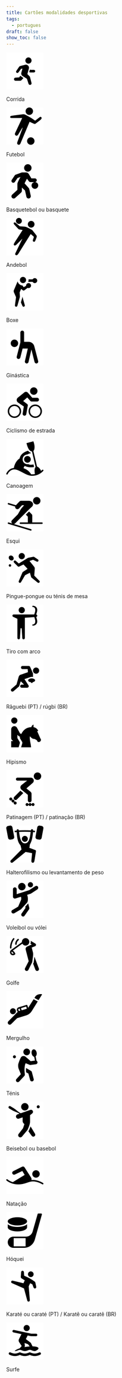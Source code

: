 ```yaml
---
title: Cartões modalidades desportivas
tags:
  - portugues
draft: false
show_toc: false
---
```

<e-card color="1">
<div>

![](/img/icons8-running-100.png)

</div>
<div>Corrida</div>
</e-card>

<e-card color="2">
<div>

![](/img/icons8-futebol-100.png)

</div>
<div>Futebol</div>
</e-card>

<e-card color="3">
<div>

![](/img/icons8-basquetebol-100.png)

</div>
<div>Basquetebol ou basquete</div>
</e-card>

<e-card color="4">
<div>

![](/img/icons8-andebol-100.png)

</div>
<div>Andebol</div>
</e-card>

<e-card color="5">
<div>


![](/img/icons8-boxe-100.png)

</div>
<div>Boxe</div>
</e-card>

<e-card color="6">
<div>

![](/img/icons8-ginastica-100.png)

</div>
<div>Ginástica</div>
</e-card>

<e-card color="7">
<div>

![](/img/icons8-ciclismo-de-estrada-100.png)

</div>
<div>Ciclismo de estrada</div>
</e-card>

<e-card color="8">
<div>

![](/img/icons8-canoagem-slalom-100.png)

</div>
<div>Canoagem</div>
</e-card>

<e-card color="9">
<div>

![](/img/icons8-esqui_100.png)

</div>
<div>Esqui</div>
</e-card>

<e-card color="10">
<div>

![](/img/icons8-pingue-pongue-100.png)

</div>
<div>Pingue-pongue ou ténis de mesa</div>
</e-card>

<e-card color="1">
<div> 

![](/img/tiro_com_arco.png)

</div>

<div>Tiro com arco</div>
</e-card>

<e-card color="2">
<div>

![](/img/icons8-raguebi-100.png)

</div>
<div>Râguebi (PT) / rúgbi (BR)</div>
</e-card>

<e-card color="3">
<div>

![](/img/icons8-hipismo-100.png)

</div>
<div>Hipismo</div>
</e-card>

<e-card color="4">
<div>

![](/img/icons8-patinagem100.png)

</div>
<div>Patinagem (PT) / patinação (BR)</div>
</e-card>

<e-card color="5">
<div>

![](/img/icons8-levantamento-de-peso-100.png)

</div>
<div>Halterofilismo ou levantamento de peso</div>
</e-card>

<e-card color="6">
<div>

![](/img/icons8-voleibol-100.png)

</div>
<div>Voleibol ou vólei</div>
</e-card>

<e-card color="7">
<div>

![](/img/icons8-golfe-100.png)

</div>
<div>Golfe</div>
</e-card>

<e-card color="8">
<div>

![](/img/icons8-mergulho-100.png)

</div>
<div>Mergulho</div>
</e-card>

<e-card color="9">
<div>

![](/img/icons8-tenis-2-100.png)

</div>
<div>Ténis</div>
</e-card>

<e-card color="10">
<div>

![](/img/icons8-basebol-100.png)

</div>
<div>Beisebol ou basebol</div>
</e-card>

<e-card color="1">
<div>

![](/img/icons8-natação-100.png)

</div>
<div>Natação</div>
</e-card>

<e-card color="2">
<div>

![](/img/icons8-hoquei-100.png)

</div>
<div>Hóquei</div>
</e-card>

<e-card color="3">
<div>

![](/img/icons8-kicking-100.png)

</div>
<div>Karaté ou caraté (PT) / Karatê ou caratê (BR) </div>
</e-card>

<e-card color="4">
<div>

![](/img/icons8-surf-100.png)

</div>
<div>Surfe</div>
</e-card>
